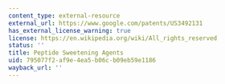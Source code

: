 ```yaml
---
content_type: external-resource
external_url: https://www.google.com/patents/US3492131
has_external_license_warning: true
license: https://en.wikipedia.org/wiki/All_rights_reserved
status: ''
title: Peptide Sweetening Agents
uid: 795077f2-af9e-4ea5-b06c-b09eb59e1186
wayback_url: ''
---
```

